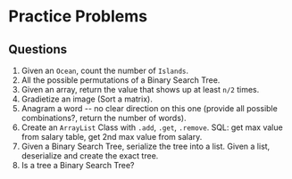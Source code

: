 # Practice Problems
## Questions
1. Given an `Ocean`, count the number of `Islands`.
2. All the possible permutations of a Binary Search Tree.
3. Given an array, return the value that shows up at least `n/2` times.
4. Gradietize an image (Sort a matrix).
5. Anagram a word -- no clear direction on this one (provide all possible combinations?, return the number of words).
6. Create an `ArrayList` Class with `.add`, `.get`, `.remove`.
SQL: get max value from salary table, get 2nd max value from salary.
7. Given a Binary Search Tree, serialize the tree into a list. Given a list, deserialize and create the exact tree.
8. Is a tree a Binary Search Tree?
